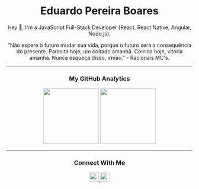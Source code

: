 <h1 align="center">Eduardo Pereira Boares</h1>

<p align="center">
  Hey 👋, I'm a JavaScript Full-Stack Developer (React, React Native, Angular, Node.js).
</p>
<p align="center">
   "Não espere o futuro mudar sua vida, porque o futuro será a consequência do presente. Parasita hoje, um coitado amanhã. Corrida hoje, vitória amanhã. Nunca esqueça disso, irmão." - Racionais MC's.
</p>

---

<h3 align="center">My GitHub Analytics</h3>

<p align="center">
  <img height="150px" src="https://github-readme-stats.vercel.app/api?&username=eduardopereiraboares&hide=prs,issues,contribs&hide_border=true&include_all_commits=true&count_private=true&show_icons=true&theme=midnight-purple" />
   <img height="150px" src="https://github-readme-stats.vercel.app/api/top-langs/?username=eduardopereiraboares&layout=compact&theme=midnight-purple&hide_border=true" />
</p>

---

<h3 align="center">Connect With Me</h3>

<p align="center">
  <a href="https://www.linkedin.com/in/eduardo-pereira-boares/">
    <img height="25px" src="https://img.shields.io/badge/-Eduardo%20Pereira%20Boares-000000?style=flat-square&logo=Linkedin&logoColor=7e3ace&link=linkedin.com/in/eduardo-pereira-boares/" />
  </a>

  <a href="mailto:eduardop.boares@gmail.com">
    <img height="25px" src="https://img.shields.io/badge/-eduardop.boares@gmail.com-000000?style=flat-square&logo=Gmail&logoColor=7e3ace&link=mailto:eduardop.boares@gmail.com" />
  </a>
</p>
